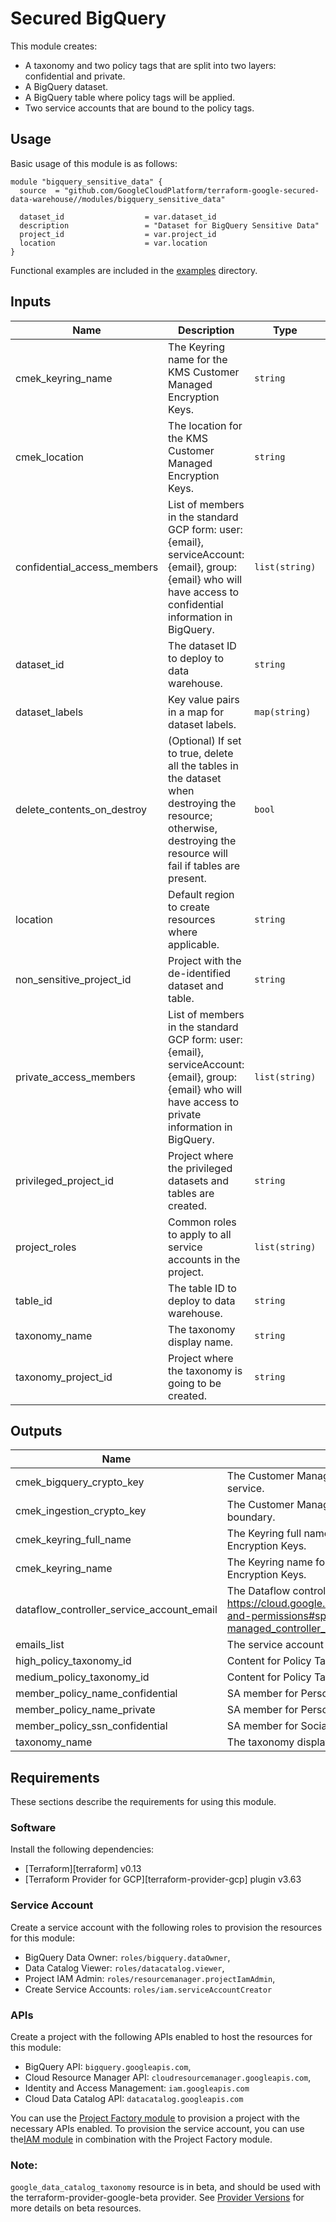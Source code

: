 # Secured BigQuery

This module creates:

- A taxonomy and two policy tags that are split into two layers: confidential and private.
- A BigQuery dataset.
- A BigQuery table where policy tags will be applied.
- Two service accounts that are bound to the policy tags.

## Usage

Basic usage of this module is as follows:

```hcl
module "bigquery_sensitive_data" {
  source  = "github.com/GoogleCloudPlatform/terraform-google-secured-data-warehouse//modules/bigquery_sensitive_data"

  dataset_id                  = var.dataset_id
  description                 = "Dataset for BigQuery Sensitive Data"
  project_id                  = var.project_id
  location                    = var.location
}
```
Functional examples are included in the [examples](./examples/bigquery_sensitive_data) directory.

<!-- BEGINNING OF PRE-COMMIT-TERRAFORM DOCS HOOK -->
## Inputs

| Name | Description | Type | Default | Required |
|------|-------------|------|---------|:--------:|
| cmek\_keyring\_name | The Keyring name for the KMS Customer Managed Encryption Keys. | `string` | n/a | yes |
| cmek\_location | The location for the KMS Customer Managed Encryption Keys. | `string` | n/a | yes |
| confidential\_access\_members | List of members in the standard GCP form: user:{email}, serviceAccount:{email}, group:{email} who will have access to confidential information in BigQuery. | `list(string)` | `[]` | no |
| dataset\_id | The dataset ID to deploy to data warehouse. | `string` | n/a | yes |
| dataset\_labels | Key value pairs in a map for dataset labels. | `map(string)` | `{}` | no |
| delete\_contents\_on\_destroy | (Optional) If set to true, delete all the tables in the dataset when destroying the resource; otherwise, destroying the resource will fail if tables are present. | `bool` | `null` | no |
| location | Default region to create resources where applicable. | `string` | n/a | yes |
| non\_sensitive\_project\_id | Project with the de-identified dataset and table. | `string` | n/a | yes |
| private\_access\_members | List of members in the standard GCP form: user:{email}, serviceAccount:{email}, group:{email} who will have access to private information in BigQuery. | `list(string)` | `[]` | no |
| privileged\_project\_id | Project where the privileged datasets and tables are created. | `string` | n/a | yes |
| project\_roles | Common roles to apply to all service accounts in the project. | `list(string)` | `[]` | no |
| table\_id | The table ID to deploy to data warehouse. | `string` | n/a | yes |
| taxonomy\_name | The taxonomy display name. | `string` | n/a | yes |
| taxonomy\_project\_id | Project where the taxonomy is going to be created. | `string` | n/a | yes |

## Outputs

| Name | Description |
|------|-------------|
| cmek\_bigquery\_crypto\_key | The Customer Managed Crypto Key for the BigQuery service. |
| cmek\_ingestion\_crypto\_key | The Customer Managed Crypto Key for the Ingestion crypto boundary. |
| cmek\_keyring\_full\_name | The Keyring full name for the KMS Customer Managed Encryption Keys. |
| cmek\_keyring\_name | The Keyring name for the KMS Customer Managed Encryption Keys. |
| dataflow\_controller\_service\_account\_email | The Dataflow controller service account email. See https://cloud.google.com/dataflow/docs/concepts/security-and-permissions#specifying_a_user-managed_controller_service_account. |
| emails\_list | The service account email addresses by name. |
| high\_policy\_taxonomy\_id | Content for Policy Tag ID in high policy. |
| medium\_policy\_taxonomy\_id | Content for Policy Tag ID in medium policy. |
| member\_policy\_name\_confidential | SA member for Person Name policy tag. |
| member\_policy\_name\_private | SA member for Person Name policy tag. |
| member\_policy\_ssn\_confidential | SA member for Social Security Number policy tag. |
| taxonomy\_name | The taxonomy display name. |

<!-- END OF PRE-COMMIT-TERRAFORM DOCS HOOK -->

## Requirements

These sections describe the requirements for using this module.

### Software

Install the following dependencies:

- [Terraform][terraform] v0.13
- [Terraform Provider for GCP][terraform-provider-gcp] plugin v3.63

### Service Account

Create a service account with the following roles to provision the resources for this module:

- BigQuery Data Owner: `roles/bigquery.dataOwner`,
- Data Catalog Viewer: `roles/datacatalog.viewer`,
- Project IAM Admin: `roles/resourcemanager.projectIamAdmin`,
- Create Service Accounts: `roles/iam.serviceAccountCreator`

### APIs

Create a project with the following APIs enabled to host the resources for this module:

- BigQuery API: `bigquery.googleapis.com`,
- Cloud Resource Manager API: `cloudresourcemanager.googleapis.com`,
- Identity and Access Management: `iam.googleapis.com`
- Cloud Data Catalog API: `datacatalog.googleapis.com`

You can use the [Project Factory module](https://github.com/terraform-google-modules/terraform-google-project-factory) to provision a project with the necessary APIs enabled. To provision the service account, you can use the[IAM module](https://github.com/terraform-google-modules/terraform-google-iam) in combination with the Project Factory module.

### Note:

`google_data_catalog_taxonomy` resource is in beta, and should be used with the terraform-provider-google-beta provider. See
[Provider Versions](https://registry.terraform.io/providers/hashicorp/google/latest/docs/guides/provider_versions) for more details on beta resources.
